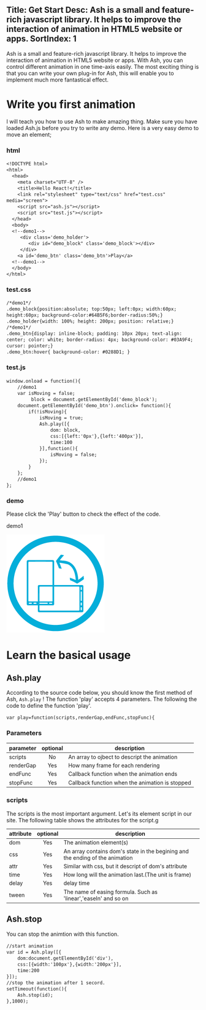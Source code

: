 Title: Get Start
Desc: Ash is a small and feature-rich javascript library. It helps to improve the interaction of animation in HTML5 website or apps. 
SortIndex: 1
---
Ash is a small and feature-rich javascript library. It helps to improve the interaction of animation in HTML5 website or apps. With Ash, you can control different animation in one time-axis easily. The most exciting thing is that you can write your own plug-in for Ash, this will enable you to implement much more fantastical effect.

# Write you first animation

I will teach you how to use Ash to make amazing thing. Make sure you have loaded Ash.js before you try to write any demo. Here is a very easy demo to move an element;

### html

```
<!DOCTYPE html>
<html>
  <head>
    <meta charset="UTF-8" />
    <title>Hello React!</title>   
    <link rel="stylesheet" type="text/css" href="test.css" media="screen"> 
    <script src="ash.js"></script>
    <script src="test.js"></script>
  </head>
  <body>
  <!--demo1-->
  	 <div class='demo_holder'>
    	<div id="demo_block" class='demo_block'></div>
  	 </div>
    <a id='demo_btn' class='demo_btn'>Play</a>
  <!--demo1-->
  </body>
</html>
```

### test.css

```
/*demo1*/ 
.demo_block{position:absolute; top:50px; left:0px; width:60px; height:60px; background-color:#64B5F6;border-radius:50%;}
.demo_holder{width: 100%; height: 200px; position: relative;}
/*demo1*/
.demo_btn{display: inline-block; padding: 10px 20px; text-align: center; color: white; border-radius: 4px; background-color: #03A9F4; cursor: pointer;}
.demo_btn:hover{ background-color: #0288D1; }
```

### test.js

```
window.onload = function(){
	//demo1
	var isMoving = false; 
		 block = document.getElementById('demo_block');
	document.getElementById('demo_btn').onclick= function(){
		if(!isMoving){
			isMoving = true;
			Ash.play([{
			    dom: block,
			    css:[{left:'0px'},{left:'400px'}],
			    time:100
			}],function(){
				isMoving = false;
			});		
		}
	};
	//demo1
};
```

### demo

Please click the 'Play' button to check the effect of the code.

demo1

![rotate](../../img_data/rotate.png)


# Learn the basical usage

## Ash.play

According to the source code below, you should know the first method of Ash, ```Ash.play``` !  The function 'play' accepts 4 parameters.  The following the code to define the function 'play'.

```
var play=function(scripts,renderGap,endFunc,stopFunc){
```
### Parameters

| parameter       | optional      | description                                       |
| ----------------|:-------------:| --------------------------------------------------|
| scripts         | No            | An array to ojbect to descript the animation      |
| renderGap       | Yes           | How many frame for each rendering                 |
| endFunc         | Yes           | Callback function when the animation ends         |
| stopFunc        | Yes           | Callback function when the animation is stopped   |

### scripts

The scripts is the most important argument. Let's its element script in our site. The following table shows the attributes for the script.g

| attribute       | optional      | description                                                                   |
| ----------------|:-------------:| ------------------------------------------------------------------------------|
| dom             | Yes           | The animation element(s)                                                      |
| css             | Yes           | An array contains dom's state in the begining and the ending of the animation |
| attr            | Yes           | Similar with css, but it descript of dom's attribute                          |
| time            | Yes           | How long will the animation last.(The unit is frame)                          |
| delay           | Yes           | delay time                                                                    |
| tween           | Yes           | The name of easing formula.  Such as 'linear','easeIn' and so on              |

## Ash.stop

You can stop the animtion with this function. 

```
//start animation
var id = Ash.play([{
    dom:document.getElementById('div'),
    css:[{width:'100px'},{width:'200px'}],
    time:200
}]);
//stop the animation after 1 secord.
setTimeout(function(){
    Ash.stop(id);
},1000);
```